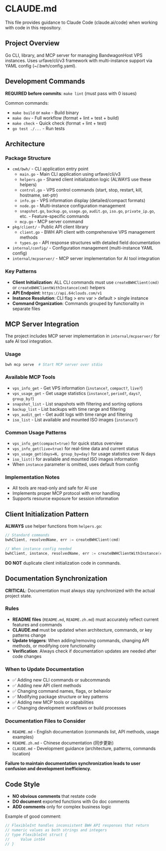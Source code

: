 # CLAUDE.md

This file provides guidance to Claude Code (claude.ai/code) when working with code in this repository.

## Project Overview

Go CLI, library, and MCP server for managing BandwagonHost VPS instances. Uses urfave/cli/v3 framework with multi-instance support via YAML config (~/.bwh/config.yaml).

## Development Commands

**REQUIRED before commits**: `make lint` (must pass with 0 issues)

Common commands:
- `make build` or `make` - Build binary
- `make dev` - Full workflow (format + lint + test + build)
- `make check` - Quick check (format + lint + test)
- `go test ./...` - Run tests

## Architecture

### Package Structure

- `cmd/bwh/` - CLI application entry point
  - `main.go` - Main CLI application using urfave/cli/v3
  - `helpers.go` - Shared client initialization logic (ALWAYS use these helpers)
  - `control.go` - VPS control commands (start, stop, restart, kill, hostname, set-ptr)
  - `info.go` - VPS information display (detailed/compact formats)
  - `node.go` - Multi-instance configuration management
  - `snapshot.go`, `backup.go`, `usage.go`, `audit.go`, `iso.go`, `private_ip.go`, etc. - Feature-specific commands
  - `mcp.go` - MCP server command
- `pkg/client/` - Public API client library
  - `client.go` - BWH API client with comprehensive VPS management methods
  - `types.go` - API response structures with detailed field documentation
- `internal/config/` - Configuration management (multi-instance YAML config)
- `internal/mcpserver/` - MCP server implementation for AI tool integration

### Key Patterns

- **Client Initialization**: ALL CLI commands must use `createBWHClient(cmd)` or `createBWHClientWithInstance(cmd)` helpers
- **API Endpoint**: `https://api.64clouds.com/v1`
- **Instance Resolution**: CLI flag > env var > default > single instance
- **Command Organization**: Commands grouped by functionality in separate files

## MCP Server Integration

The project includes MCP server implementation in `internal/mcpserver/` for safe AI tool integration.

### Usage
```bash
bwh mcp serve  # Start MCP server over stdio
```

### Available MCP Tools
- `vps_info_get` - Get VPS information (`instance?`, `compact?`, `live?`)
- `vps_usage_get` - Get usage statistics (`instance?`, `period?`, `days?`, `group_by?`)
- `snapshot_list` - List snapshots with filtering and sorting options
- `backup_list` - List backups with time range and filtering
- `vps_audit_get` - Get audit logs with time range and filtering
- `iso_list` - List available and mounted ISO images (`instance?`)

### Common Usage Patterns
- `vps_info_get(compact=true)` for quick status overview
- `vps_info_get(live=true)` for real-time data and current status
- `vps_usage_get(days=N, group_by=day)` for usage statistics over N days
- `iso_list()` for available and mounted ISO images information
- When `instance` parameter is omitted, uses default from config

### Implementation Notes
- All tools are read-only and safe for AI use
- Implements proper MCP protocol with error handling
- Supports resource exposure for session information

## Client Initialization Pattern

**ALWAYS** use helper functions from `helpers.go`:

```go
// Standard commands
bwhClient, resolvedName, err := createBWHClient(cmd)

// When instance config needed
bwhClient, instance, resolvedName, err := createBWHClientWithInstance(cmd)
```

**DO NOT** duplicate client initialization code in commands.

## Documentation Synchronization

**CRITICAL**: Documentation must always stay synchronized with the actual project state.

### Rules
- **README files** (`README.md`, `README.zh.md`) must accurately reflect current features and commands
- **CLAUDE.md** must be updated when architecture, commands, or key patterns change
- **Update triggers**: When adding/removing commands, changing API methods, or modifying core functionality
- **Verification**: Always check if documentation updates are needed after code changes

### When to Update Documentation
- ✅ Adding new CLI commands or subcommands
- ✅ Adding new API client methods
- ✅ Changing command names, flags, or behavior
- ✅ Modifying package structure or key patterns
- ✅ Adding new MCP tools or capabilities
- ✅ Changing development workflows or build processes

### Documentation Files to Consider
- `README.md` - English documentation (commands list, API methods, usage examples)
- `README.zh.md` - Chinese documentation (同步更新)
- `CLAUDE.md` - Development guidance (architecture, patterns, commands location)

**Failure to maintain documentation synchronization leads to user confusion and development inefficiency.**

## Code Style

- **NO obvious comments** that restate code
- **DO document** exported functions with Go doc comments
- **ADD comments** only for complex business logic

Example of good comment:
```go
// FlexibleInt handles inconsistent BWH API responses that return
// numeric values as both strings and integers
// type FlexibleInt struct {
//     Value int64
// }
```
